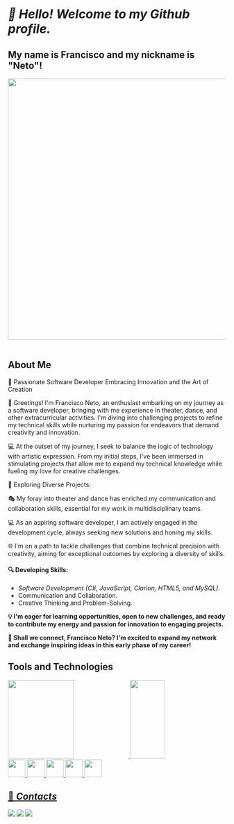# *👋 Hello! Welcome to my Github profile.*
## My name is Francisco and my nickname is "Neto"!

<img src="https://github.com/Anmol-Baranwal/Cool-GIFs-For-GitHub/assets/74038190/80728820-e06b-4f96-9c9e-9df46f0cc0a5" width="600">
<br><br>

## About Me

🚀 Passionate Software Developer Embracing Innovation and the Art of Creation

👋 Greetings! I'm Francisco Neto, an enthusiast embarking on my journey as a software developer, bringing with me experience in theater, dance, and other extracurricular activities. I'm diving into challenging projects to refine my technical skills while nurturing my passion for endeavors that demand creativity and innovation.


💻 At the outset of my journey, I seek to balance the logic of technology with artistic expression. From my initial steps, I've been immersed in stimulating projects that allow me to expand my technical knowledge while fueling my love for creative challenges.

🌟 Exploring Diverse Projects:

🎭 My foray into theater and dance has enriched my communication and collaboration skills, essential for my work in multidisciplinary teams.

💻 As an aspiring software developer, I am actively engaged in the development cycle, always seeking new solutions and honing my skills.

🌐 I'm on a path to tackle challenges that combine technical precision with creativity, aiming for exceptional outcomes by exploring a diversity of skills.

#### 🔍 Developing Skills:

 * *Software Development (C#, JavaScript, Clarion, HTML5, and MySQL).*
 * Communication and Collaboration.
 * Creative Thinking and Problem-Solving.

**💡 I'm eager for learning opportunities, open to new challenges, and ready to contribute my energy and passion for innovation to engaging projects.**

**🤝 Shall we connect, Francisco Neto? I'm excited to expand my network and exchange inspiring ideas in this early phase of my career!**

## Tools and Technologies
<div>
  <a href="https://github.com/FranciscoNetoDev">
  <img loading="lazy" width="55%" height="180em" src="https://github-readme-stats.vercel.app/api/top-langs/?username=FranciscoNetoDev&layout=compact&langs_count=7&theme=gruvbox"/>
  <img loading="lazy" width="40%" height="180em" src="https://github-readme-stats.vercel.app/api?username=FranciscoNetoDev&show_icons=true&theme=gruvbox&include_all_commits=true&count_private=true"/>
</div>




<div>
  <img loading="lazy" margin="4px" src="https://cdn.jsdelivr.net/gh/devicons/devicon/icons/angularjs/angularjs-original.svg"  height="40" width="40" />
  <img margin="4px" src="https://cdn.jsdelivr.net/gh/devicons/devicon/icons/mysql/mysql-original-wordmark.svg" height="40" width="40" />
  <img margin="4px" src="https://cdn.jsdelivr.net/gh/devicons/devicon/icons/csharp/csharp-original.svg" height="40" width="40" />
  <img margin="4px" src="https://cdn.jsdelivr.net/gh/devicons/devicon/icons/nodejs/nodejs-plain.svg" height="40" width="40" />
  <img margin="4px" src="https://cdn.jsdelivr.net/gh/devicons/devicon/icons/html5/html5-plain-wordmark.svg" height="40" width="40" />
  
</div>


## 📇 *Contacts*

<div>
  <a href="https://instagram.com/franet0_" target="_blank"><img loading="lazy" src="https://img.shields.io/badge/-Instagram-%23E4405F?style=for-the-badge&logo=instagram&logoColor=white" target="_blank"></a>
  <a href = "mailto:franfc123.fc@gmail.com"><img loading="lazy" src="https://img.shields.io/badge/Gmail-D14836?style=for-the-badge&logo=gmail&logoColor=white" target="_blank"></a>
  <a href="https://www.linkedin.com/in/francisco-carlos-de-albuquerque-neto-1521a1103" target="_blank"><img loading="lazy" src="https://img.shields.io/badge/-LinkedIn-%230077B5?style=for-the-badge&logo=linkedin&logoColor=white" target="_blank"></a>   
</div>


          

          
